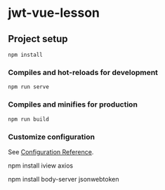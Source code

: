# jwt-vue-lesson

## Project setup
```
npm install
```

### Compiles and hot-reloads for development
```
npm run serve
```

### Compiles and minifies for production
```
npm run build
```

### Customize configuration
See [Configuration Reference](https://cli.vuejs.org/config/).


<!-- 新建好项目后需要安装的插件 -->
npm install iview axios
<!-- 安装请求体解析插件 和 jwt -->
npm install body-server jsonwebtoken
